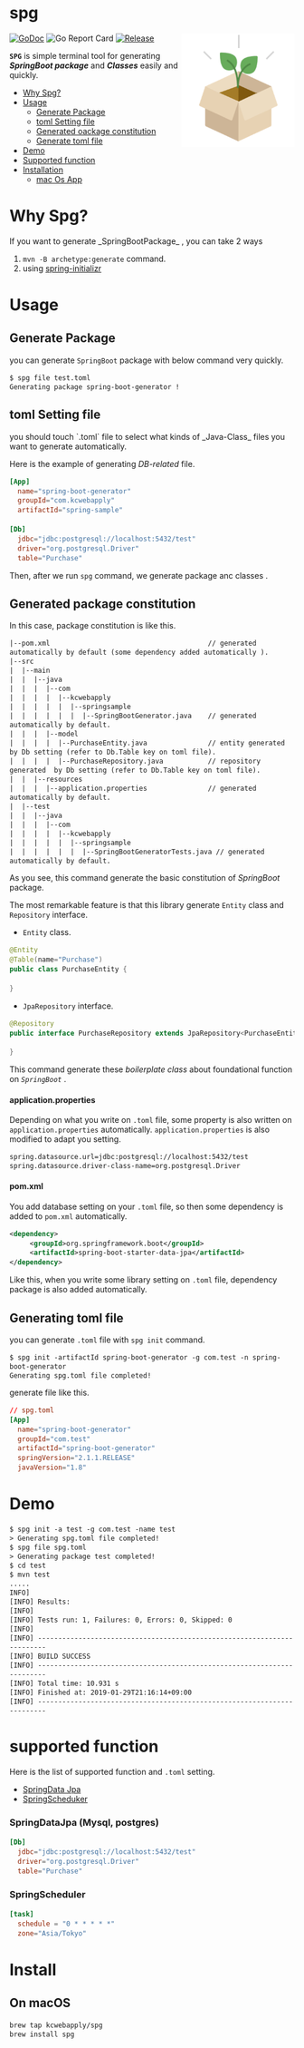 # spg

<img  align="right" src="image/spg.png" width="200px">

[![GoDoc](https://godoc.org/github.com/kcwebapply/spg?status.svg)](https://godoc.org/github.com/kcwebapply/spg)
![Go Report Card](https://goreportcard.com/badge/github.com/kcwebapply/spg)
[![Release](https://img.shields.io/github/release/kcwebapply/spg.svg?style=flat-square)](https://github.com/kcwebapply/spg/release)

**`SPG`** is simple terminal tool for generating **_SpringBoot package_**  and _**Classes**_ easily and quickly.
- [Why Spg?](#Spg)
- [Usage](#Usage)
  - [Generate Package](#Generate)
  - [toml Setting file](#toml)
  - [Generated oackage constitution](#const)
  - [Generate toml file](#toml)
- [Demo](#Demo)
- [Supported function](#supported)
- [Installation](#install)
  - [mac Os App](#mac)


<h1 id="Spg">Why Spg?</h1>
If you want to generate _SpringBootPackage_ , you can take 2 ways

1. `mvn -B archetype:generate` command.
2. using [spring-initializr](https://start.spring.io/)

<h2> </h2>


<h1 id="Usage">Usage</h1>


<h2 id='Generate'>Generate Package</h2>

you can generate `SpringBoot` package with below command very quickly.

```terminal
$ spg file test.toml
Generating package spring-boot-generator !
```


<h2 id='toml'>toml Setting file</h2>
you should touch `.toml` file to select what kinds of  _Java-Class_ files you want to generate automatically.

Here is the example of generating _DB-related_ file.

```toml
[App]
  name="spring-boot-generator"
  groupId="com.kcwebapply"    
  artifactId="spring-sample"  

[Db]
  jdbc="jdbc:postgresql://localhost:5432/test"
  driver="org.postgresql.Driver"               
  table="Purchase"                            
```

Then, after we run `spg` command, we generate package anc classes .

<h2 id='const'>Generated package constitution</h2>
In this case, package constitution is like this.

```
|--pom.xml                                       // generated automatically by default (some dependency added automatically ).
|--src
|  |--main
|  |  |--java
|  |  |  |--com
|  |  |  |  |--kcwebapply
|  |  |  |  |  |--springsample
|  |  |  |  |  |  |--SpringBootGenerator.java    // generated automatically by default.
|  |  |  |--model
|  |  |  |  |--PurchaseEntity.java               // entity generated  by Db setting (refer to Db.Table key on toml file).
|  |  |  |  |--PurchaseRepository.java           // repository generated  by Db setting (refer to Db.Table key on toml file).
|  |  |--resources
|  |  |  |--application.properties               // generated automatically by default.
|  |--test
|  |  |--java
|  |  |  |--com
|  |  |  |  |--kcwebapply
|  |  |  |  |  |--springsample
|  |  |  |  |  |  |--SpringBootGeneratorTests.java // generated automatically by default.

```
As you see, this command generate the basic constitution of _SpringBoot_ package.

The most remarkable feature is that this library generate `Entity` class and `Repository` interface.

- `Entity` class.
```java
@Entity
@Table(name="Purchase")
public class PurchaseEntity {

}
```

- `JpaRepository` interface.
``` java
@Repository
public interface PurchaseRepository extends JpaRepository<PurchaseEntity,String> {

}
```

This command generate these _boilerplate class_  about foundational function on _`SpringBoot`_ .

#### application.properties
Depending on what you write on `.toml` file, some property is also written on `application.properties` automatically.
`application.properties` is also modified to adapt you setting.

```
spring.datasource.url=jdbc:postgresql://localhost:5432/test
spring.datasource.driver-class-name=org.postgresql.Driver
```

#### pom.xml
You add database setting on your `.toml` file, so then some dependency is added to `pom.xml` automatically.

```xml
<dependency>
     <groupId>org.springframework.boot</groupId>
     <artifactId>spring-boot-starter-data-jpa</artifactId>
</dependency>
```

Like this, when you write some library setting on `.toml` file,
dependency package is also added automatically.

<h2 id='toml'>Generating toml file</h2>

you can generate `.toml` file with `spg init` command.

```terminal
$ spg init -artifactId spring-boot-generator -g com.test -n spring-boot-generator
Generating spg.toml file completed!
```
generate file like this.
```toml
// spg.toml
[App]
  name="spring-boot-generator"
  groupId="com.test"
  artifactId="spring-boot-generator"
  springVersion="2.1.1.RELEASE"
  javaVersion="1.8"
```
<h1 id="Demo">Demo</h1>

```terminal
$ spg init -a test -g com.test -name test
> Generating spg.toml file completed!
$ spg file spg.toml
> Generating package test completed!
$ cd test
$ mvn test
.....
INFO]
[INFO] Results:
[INFO]
[INFO] Tests run: 1, Failures: 0, Errors: 0, Skipped: 0
[INFO]
[INFO] ------------------------------------------------------------------------
[INFO] BUILD SUCCESS
[INFO] ------------------------------------------------------------------------
[INFO] Total time: 10.931 s
[INFO] Finished at: 2019-01-29T21:16:14+09:00
[INFO] ------------------------------------------------------------------------
```

<h1 id='supported'>supported function</h2>

Here is the list of supported function and `.toml` setting.
- [SpringData Jpa](#db)
- [SpringScheduker](#db)

<h3 id='db'>SpringDataJpa (Mysql, postgres)</h3>

```toml
[Db]
  jdbc="jdbc:postgresql://localhost:5432/test"
  driver="org.postgresql.Driver"               
  table="Purchase"         

```

<h3 id='task'>SpringScheduler</h3>

```toml
[task]
  schedule = "0 * * * * *"
  zone="Asia/Tokyo"
```

<h1 id='install'>Install</h1>

<h2 id='mac'>On macOS</h2>

```
brew tap kcwebapply/spg
brew install spg
```
